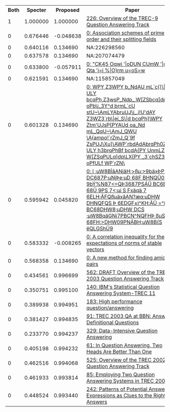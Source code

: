 <html><table><tr>
<th>Both</th>
<th>Specter</th>
<th>Proposed</th>
<th>Paper</th>
</tr>
<tr>
<td>1</td>
<td>1.000000</td>
<td>1.000000</td>
<td><a href="https://www.semanticscholar.org/paper/520028c1b1b6d47093d3e74ce35cd9c4fb4234d8">226: Overview of the TREC-9 Question Answering Track</a></td>
</tr>
<tr>
<td>0</td>
<td>0.676446</td>
<td>-0.048638</td>
<td><a href="https://www.semanticscholar.org/paper/e04971fa0c5efedacd027ab858abd1bfa8ff9674">0: Association schemes of prime order and their splitting fields</a></td>
</tr>
<tr>
<td>0</td>
<td>0.640116</td>
<td>0.134690</td>
<td>NA:226298560</td>
</tr>
<tr>
<td>0</td>
<td>0.637578</td>
<td>0.134690</td>
<td>NA:207074479</td>
</tr>
<tr>
<td>0</td>
<td>0.633800</td>
<td>-0.057911</td>
<td><a href="https://www.semanticscholar.org/paper/047d671a158d93aacd8c2fcb6ebe979d3befba8c">0: "CK45 Oqwi '|oDUN CUmW '|oDUN Qta 'j=i %|O}rm u=oS=w</a></td>
</tr>
<tr>
<td>0</td>
<td>0.621591</td>
<td>0.134690</td>
<td>NA:115857049</td>
</tr>
<tr>
<td>0</td>
<td>0.601328</td>
<td>0.134690</td>
<td><a href="https://www.semanticscholar.org/paper/4e82e29d7ebbec9775cfe8f9a9ccdcf8e7b869aa">0: WPY Z3WPY b_NdAU mL`c{[\|d ULY bcqPh,Z3wsP_Ndp_,W[ZSbcq]dp\L oPb\j_3Y^d brmL`cU stU~\AmLYAbruUJ\j_,i!U'dAY Z3WZ3`rb\|ej_S\|d bcqPh]\WPY Ztm'UJsP{PYAUd oa_Nd mL_QqU~\AmJ_QWU \A{ampo!`rZmJ_Q`9f ZsPUJ\Xu]\AWP`rbdAdAbrqPh0ZSYXf ULY h3brqPhBf bcdA{PY UnmLZ3f W[ZSqPULq]dp\LX{PY _3`chSZ3Y bd oPfULf WP`rZN\</a></td>
</tr>
<tr>
<td>0</td>
<td>0.595942</td>
<td>0.045820</td>
<td><a href="https://www.semanticscholar.org/paper/6c9211c51c878892510c5b3148abad27248f7565">0: î ;μW8BÌâANjãH;>ßμ;>9bä»ÞPÜ S DC687P;μNjÞe;μD 68F ̄BHNQÜ0DHS 9bÝ%N87<=QÞ3687PSÁÜ BC6E7 68Ü 9PS 7<;μí S Fxãqä ̄7 6ELH;ÂFQßμäxâAN?æq;μDHW DHNQFQS Þ 6EDGF±ì^KH;ÂÜ =^ßμä Ü BC68DHW8;μDHW DCS ;μW8BqãGNj7PBCN^NQFHÞ ßμS 68FH;>DHW09PNÁBH;μW8B(S ëQLGShÜ9</a></td>
</tr>
<tr>
<td>0</td>
<td>0.583332</td>
<td>-0.008265</td>
<td><a href="https://www.semanticscholar.org/paper/83a3664b0bee88f489069d1952bd5d50dc2cf04f">0: A correlation inequality for the expectations of norms of stable vectors</a></td>
</tr>
<tr>
<td>0</td>
<td>0.568358</td>
<td>0.134690</td>
<td><a href="https://www.semanticscholar.org/paper/e3dae5fd833feae4896558da20b2da7986a7f161">0: A new method for finding amicable pairs</a></td>
</tr>
<tr>
<td>0</td>
<td>0.434561</td>
<td>0.996699</td>
<td><a href="https://www.semanticscholar.org/paper/3081c0ae1157e986d4fbec21764081d29b25c8a2">562: DRAFT Overview of the TREC 2003 Question Answering Track</a></td>
</tr>
<tr>
<td>0</td>
<td>0.350751</td>
<td>0.995100</td>
<td><a href="https://www.semanticscholar.org/paper/be1f1e46faf1d454226a4d228373c29b78991c7e">140: IBM's Statistical Question Answering System-TREC 11</a></td>
</tr>
<tr>
<td>0</td>
<td>0.389938</td>
<td>0.994951</td>
<td><a href="https://www.semanticscholar.org/paper/122ab8ab9a7661748ff8719c5f90df6ab279f738">183: High performance question/answering</a></td>
</tr>
<tr>
<td>0</td>
<td>0.381427</td>
<td>0.994835</td>
<td><a href="https://www.semanticscholar.org/paper/f045a79dd6304a9728f48f2c776876801baecc79">91: TREC 2003 QA at BBN: Answering Definitional Questions</a></td>
</tr>
<tr>
<td>0</td>
<td>0.233770</td>
<td>0.994237</td>
<td><a href="https://www.semanticscholar.org/paper/4548c06e6d056191f1a699ae6868704a14cb5f9b">329: Data-Intensive Question Answering</a></td>
</tr>
<tr>
<td>0</td>
<td>0.405198</td>
<td>0.994232</td>
<td><a href="https://www.semanticscholar.org/paper/8e83d501742f56cdf35cbdb08f21fd4ffc6406c5">61: In Question Answering, Two Heads Are Better Than One</a></td>
</tr>
<tr>
<td>0</td>
<td>0.462516</td>
<td>0.994068</td>
<td><a href="https://www.semanticscholar.org/paper/0d8bf6be792deb9b7e499b361a8332f0dce68089">525: Overview of the TREC 2002 Question Answering Track</a></td>
</tr>
<tr>
<td>0</td>
<td>0.461933</td>
<td>0.993814</td>
<td><a href="https://www.semanticscholar.org/paper/6dd18b2eb8e73245203d1f086a874247b3e3cc41">85: Employing Two Question Answering Systems in TREC 2005</a></td>
</tr>
<tr>
<td>0</td>
<td>0.448524</td>
<td>0.993440</td>
<td><a href="https://www.semanticscholar.org/paper/7cb56a8518eeb15604f908cdad18660f11b55417">242: Patterns of Potential Answer Expressions as Clues to the Right Answers</a></td>
</tr>
</table></html>

